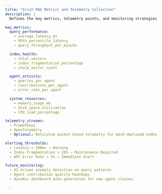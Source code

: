 ```yaml
---
title: "Griot RAG Metrics and Telemetry Collection"
description: |
  Defines the key metrics, telemetry points, and monitoring strategies for the Griot RAG system inside kOS.

key_metrics:
  query_performance:
    - average_latency_ms
    - 95th_percentile_latency
    - query_throughput_per_minute

  index_health:
    - total_vectors
    - index_fragmentation_percentage
    - stale_vector_count

  agent_activity:
    - queries_per_agent
    - contributions_per_agent
    - error_rate_per_agent

  system_resources:
    - memory_usage_mb
    - disk_space_utilization
    - CPU_load_percentage

telemetry_streams:
  - Prometheus
  - OpenTelemetry
  - Optional: Reticulum packet-based telemetry for mesh-deployed nodes

alerting_thresholds:
  - Latency > 300ms → Warning
  - Index Fragmentation > 20% → Maintenance Required
  - API Error Rate > 5% → Immediate Alert

future_monitoring:
  - AI-driven anomaly detection on query patterns
  - Agent contribution quality heatmaps
  - Dynamic dashboard auto-generation for new agent classes

...
```


